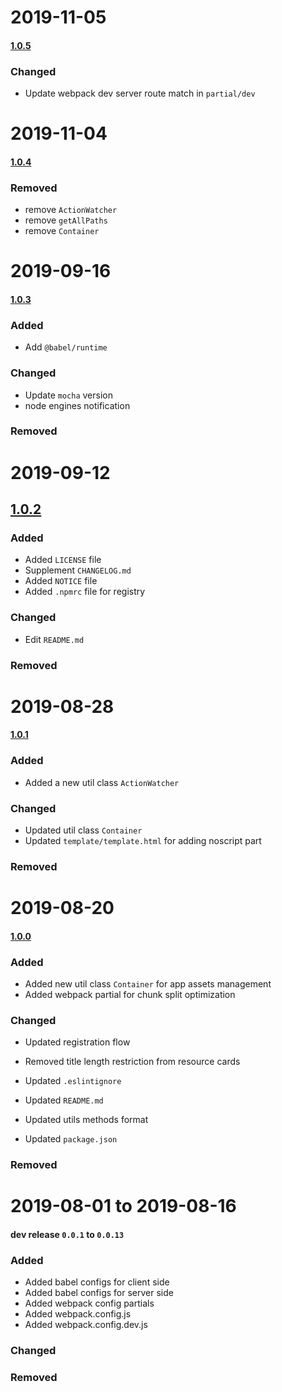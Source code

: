 <!-- 
# yyyy-mm-dd

#### Unreleased | [x.x.x]()

### Added
- Added ...
### Changed
- Updated ...
### Removed
- Removed ...
 -->
  # 2019-11-05

#### [1.0.5](https://github.com/1846689910/funny-react-app-archetype/commit/14041d33d00284d550799644f80aab64f36a713a)

### Changed
- Update webpack dev server route match in `partial/dev`

 # 2019-11-04

#### [1.0.4](https://github.com/1846689910/funny-react-app-archetype/commit/4657fd66fdcf1ac21632aadff835781ad87bafd2)

### Removed
- remove `ActionWatcher`
- remove `getAllPaths`
- remove `Container`

# 2019-09-16

#### [1.0.3](https://github.com/1846689910/funny-react-app-archetype/commit/0e377b7bad9f99b66c84ce03da3565f187b2c42a)

### Added
- Add `@babel/runtime`
### Changed
- Update `mocha` version
- node engines notification
### Removed

# 2019-09-12

## [1.0.2](https://github.com/1846689910/funny-react-app-archetype/commit/b34a19ec5d5c62bd0656daee6281706a6a705e1e)
### Added
- Added `LICENSE` file
- Supplement `CHANGELOG.md`
- Added `NOTICE` file
- Added `.npmrc` file for registry
### Changed
- Edit `README.md`
### Removed

# 2019-08-28

#### [1.0.1](https://github.com/1846689910/funny-react-app-archetype/commit/1245b0834bad3b6cf9b0ebe59fd6f21303021084)
### Added
- Added a new util class `ActionWatcher`

### Changed
- Updated util class `Container`
- Updated `template/template.html` for adding noscript part
### Removed

# 2019-08-20

#### [1.0.0](https://github.com/1846689910/funny-react-app-archetype/commit/695725312b4c6a9874fe165de2ff0401dbf2082a)

### Added
- Added new util class `Container` for app assets management
- Added webpack partial for chunk split optimization

### Changed
- Updated registration flow
- Removed title length restriction from resource cards

- Updated `.eslintignore`
- Updated `README.md`
- Updated utils methods format
- Updated `package.json`

### Removed

# 2019-08-01 to 2019-08-16

#### dev release `0.0.1` to `0.0.13`

### Added
- Added babel configs for client side
- Added babel configs for server side
- Added webpack config partials
- Added webpack.config.js
- Added webpack.config.dev.js
### Changed

### Removed
